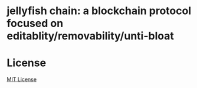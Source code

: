 # jellyfish chain: a blockchain protocol focused on editablity/removability/unti-bloat

# License
[MIT License](./LICENSE.txt)
